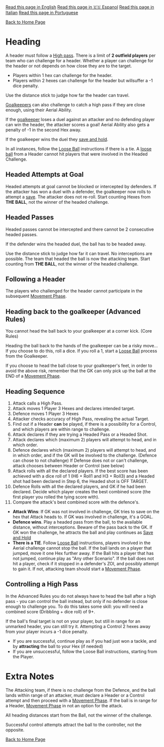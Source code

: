 [Read this page in English](https://counterattackgame.github.io/wiki/heading)
[Read this page in 🇪🇸 Espanol](https://counterattackgame.github.io/wiki/es/heading)
[Read this page in Italian](https://counterattackgame.github.io/wiki/it/heading)
[Read this page in Portuguese](https://counterattackgame.github.io/wiki/pt/heading)

[Back to Home Page](https://counterattackgame.github.io/wiki/index)
# Heading

A header must follow a [High pass](https://counterattackgame.github.io/wiki/passing). There is a limit of **2 outfield players** per team who can challenge for a header. Whether a player can challenge for the header or not depends on how close they are to the target.

- Players within 1 hex can challenge for the header.
- Players within 2 hexes can challenge for the header but willsuffer a -1 dice penalty.

Use the distance stick to judge how far the header can travel.

[Goalkeepers](https://counterattackgame.github.io/wiki/goalkeeper) can also challenge to catch a high pass if they are close enough, using their Aerial Ability. 

If the [goalkeeper](https://counterattackgame.github.io/wiki/goalkeeper) loses a duel against an attacker and no defending player can win the header, the attacker scores a goal! Aerial Ability also gets a penalty of -1 in the second Hex away. 

If the goalkeeper wins the duel they [save and hold](https://counterattackgame.github.io/wiki/goalkeeper).


In all instances, follow the [Loose Ball](https://counterattackgame.github.io/wiki/loose_ball) instructions if there is a tie. A [loose ball](https://counterattackgame.github.io/wiki/loose_ball) from a Header cannot hit players that were involved in the Headed Challenge.

## Headed Attempts at Goal

Headed attempts at goal cannot be blocked or intercepted by defenders. If the attacker has won a duel with a defender, the goalkeeper now rolls to attempt a [save](https://counterattackgame.github.io/wiki/shooting). The attacker does not re-roll. Start counting Hexes from **THE BALL**, not the winner of the headed challenge.

## Headed Passes

Headed passes cannot be intercepted and there cannot be 2 consecutive headed passes.

If the defender wins the headed duel, the ball has to be headed away.

Use the distance stick to judge how far it can travel. No interceptions are possible. The team that headed the ball is now the attacking team. Start counting from **THE BALL**, not the winner of the headed challenge.

## Following a Header

The players who challenged for the header cannot participate in the subsequent [Movement Phase](https://counterattackgame.github.io/wiki/movement_phase).

## Heading back to the goalkeeper (Advanced Rules)

You cannot head the ball back to your goalkeeper at a corner kick. (Core Rules)

Heading the ball back to the hands of the goalkeeper can be a risky move... If you choose to do this, roll a dice. If you roll a 1, start a [Loose Ball](https://counterattackgame.github.io/wiki/loose_ball) process from the Goalkeeper.

If you choose to head the ball close to your goalkeeper's feet, in order to avoid the above risk, remember that the GK can only pick up the ball at the END of a [Movement Phase](https://counterattackgame.github.io/wiki/movement_phase).


## Heading Sequence
1. Attack calls a High Pass.
2. Attack moves 1 Player 3 Hexes and declares intended target.
3. Defence moves 1 Player 3 Hexes
4. Attacker checks accuracy of High Pass, revealing the actual Target.
5. Find out if a Header **can** be played, if there is a possibility for a Control, and which players are within range to challenge.
6. Attack declares if they are trying a Headed Pass or a Headed Shot.
7. Attack declares which (maximum 2) players will attempt to head, and in which order.
8. Defence declares which (maximum 2) players will attempt to head, and in which order, and if the GK will be involved to the challenge. (Defence can chose to not challenge) If Defense does not or can't challenge, attack chooses between Header or Control (see below)
9. Attack rolls with all the declared players. If the best score has been achieved with a dice roll of 1 (H6 + Roll1 and H3 + Roll3) and a Headed shot had been declared in Step 6, the Headed shot is OFF TARGET.
10. Defence Rolls with all the declared players, and GK if he had been declared. Decide which player creates the best combined score (the first player you rolled the tying score with).
11. Compare the attack's best combined score with the defence's.
- **Attack Wins**: If GK was not involved in challenge, GK tries to save on the hex that Attack heads to. If GK was involved in challenge, it's a GOAL.
- **Defence wins**. Play a headed pass from the ball, to the available distance, without interceptions. Beware of the pass back to the GK. If GK won the challenge, he attracts the ball and play continues as [Save and Hold](https://counterattackgame.github.io/wiki/goalkeeper)
- **There is a TIE**. Follow [Loose Ball](https://counterattackgame.github.io/wiki/loose_ball) instructions, players involved in the Aerial challenge cannot stop the ball. If the ball lands on a player that jumped, move it one Hex further away. If the Ball hits a player that has not jumped, continue play as "Any other Scenario". If the ball does not hit a player, check if it stopped in a defender's ZOI, and possibly attempt to gain it. If not, attacking team should start a [Movement Phase](https://counterattackgame.github.io/wiki/movement_phase).


## Controlling a High Pass

In the Advanced Rules you do not always have to head the ball after a high pass - you can control the ball instead, but only if no defender is close enough to challenge you. To do this takes some skill: you will need a combined score (Dribbling + dice roll) of 9+.

If the ball's final target is not on your player, but still in range for an unmarked header, you can still try it. Attempting a Control 2 hexes away from your player incurs a -1 dice penalty.

- If you are successful, continue play as if you had just won a tackle, and by **attracting** the ball to your Hex (if needed)
- If you are unsuccessful, follow the Loose Ball instructions, starting from the Player.


# Extra Notes

The Attacking team, if there is no challenge from the Defence, and the ball lands within range of an attacker, must declare a Header or a Control attempt and then proceed with a [Movement Phase](https://counterattackgame.github.io/wiki/movement_phase). If the ball is in range for a Header, [Movement Phase](https://counterattackgame.github.io/wiki/movement_phase) in not an option for the attack.

All heading distances start from the Ball, not the winner of the challenge.

Successful control attempts attract the ball to the controller, not the opposite.

[Back to Home Page](https://counterattackgame.github.io/wiki/index)
